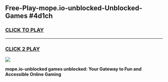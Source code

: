 
## Free-Play-mope.io-unblocked-Unblocked-Games #4d1ch
<h3>
<a href="https://news.freeplayer.one?title=mope.io-unblocked&ref=8M">CLICK TO PLAY</a></h3>
<hr>

<h3>
<a href="https://news.freeplayer.one?title=mope.io-unblocked&ref=8M">CLICK 2 PLAY</a>
  
</h3>

<a href="https://news.freeplayer.one?title=mope.io-unblocked&ref=8M"><img src="https://clearcache.store/games.png"></a>


**mope.io-unblocked games unblocked: Your Gateway to Fun and Accessible Online Gaming**
